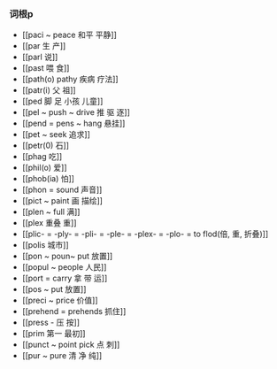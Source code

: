 ### 词根p
- [[paci ~ peace 和平 平静]]
- [[par  生 产]]
- [[parl 说]]
- [[past 喂 食]]
- [[path(o) pathy  疾病 疗法]]
- [[patr(i) 父 祖]]
- [[ped 脚 足   小孩  儿童]]
- [[pel ~ push  ~ drive 推 驱 逐]]
- [[pend = pens ~ hang 悬挂]]
- [[pet  ~ seek 追求]]
- [[petr(0) 石]]
- [[phag 吃]]
- [[phil(o) 爱]]
- [[phob(ia) 怕]]
- [[phon = sound 声音]]
- [[pict ~ paint 画 描绘]]
- [[plen ~ full  满]]
- [[plex 重叠 重]]
- [[plic- = -ply- = -pli- = -ple- = -plex- = -plo- = to flod(倍, 重, 折叠)]]
- [[polis 城市]]
- [[pon ~ poun~ put 放置]]
- [[popul ~ people 人民]]
- [[port = carry 拿 带 运]]
- [[pos ~ put 放置]]
- [[preci ~ price 价值]]
- [[prehend = prehends 抓住]]
- [[press - 压 按]]
- [[prim  第一  最初]]
- [[punct ~ point pick 点 刺]]
- [[pur ~ pure 清 净 纯]]